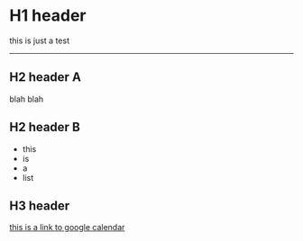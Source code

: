 # H1 header
this is just a test

---

## H2 header A

blah blah

## H2 header B

- this
- is
- a
- list

## H3 header

[this is a link to google calendar](https://google.com/calendar)
